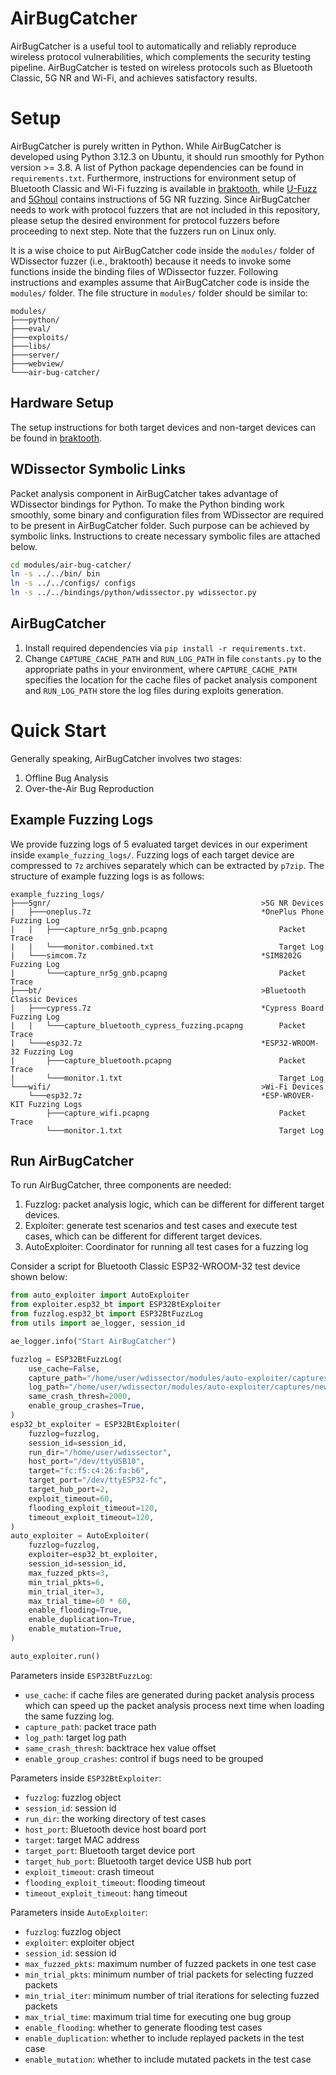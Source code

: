 # AirBugCatcher

AirBugCatcher is a useful tool to automatically and reliably reproduce wireless protocol vulnerabilities, which complements the security testing pipeline. AirBugCatcher is tested on wireless protocols such as Bluetooth Classic, 5G NR and Wi-Fi, and achieves satisfactory results.

# Setup

AirBugCatcher is purely written in Python. While AirBugCatcher is developed using Python 3.12.3 on Ubuntu, it should run smoothly for Python version >= 3.8. A list of Python package dependencies can be found in `requirements.txt`. Furthermore, instructions for environment setup of Bluetooth Classic and Wi-Fi fuzzing is available in [braktooth](https://github.com/Matheus-Garbelini/braktooth_esp32_bluetooth_classic_attacks), while [U-Fuzz](https://github.com/asset-group/U-Fuzz) and [5Ghoul](https://github.com/asset-group/5ghoul-5g-nr-attacks) contains instructions of 5G NR fuzzing. Since AirBugCatcher needs to work with protocol fuzzers that are not included in this repository, please setup the desired environment for protocol fuzzers before proceeding to next step. Note that the fuzzers run on Linux only.

It is a wise choice to put AirBugCatcher code inside the `modules/` folder of WDissector fuzzer (i.e., braktooth) because it needs to invoke some functions inside the binding files of WDissector fuzzer. Following instructions and examples assume that AirBugCatcher code is inside the `modules/` folder. The file structure in `modules/` folder should be similar to:
```plain
modules/
├───python/
├───eval/
├───exploits/
├───libs/
├───server/
├───webview/
└───air-bug-catcher/
```

## Hardware Setup

The setup instructions for both target devices and non-target devices can be found in [braktooth](https://github.com/Matheus-Garbelini/braktooth_esp32_bluetooth_classic_attacks).

## WDissector Symbolic Links 

Packet analysis component in AirBugCatcher takes advantage of WDissector bindings for Python. To make the Python binding work smoothly, some binary and configuration files from WDissector are required to be present in AirBugCatcher folder. Such purpose can be achieved by symbolic links. Instructions to create necessary symbolic files are attached below.
```bash
cd modules/air-bug-catcher/
ln -s ../../bin/ bin
ln -s ../../configs/ configs
ln -s ../../bindings/python/wdissector.py wdissector.py
```

## AirBugCatcher

1. Install required dependencies via `pip install -r requirements.txt`.
2. Change `CAPTURE_CACHE_PATH` and `RUN_LOG_PATH` in file `constants.py` to the appropriate paths in your environment, where `CAPTURE_CACHE_PATH` specifies the location for the cache files of packet analysis component and `RUN_LOG_PATH` store the log files during exploits generation.

# Quick Start

Generally speaking, AirBugCatcher involves two stages:
1. Offline Bug Analysis
2. Over-the-Air Bug Reproduction

## Example Fuzzing Logs

We provide fuzzing logs of 5 evaluated target devices in our experiment inside `example_fuzzing_logs/`. Fuzzing logs of each target device are compressed to `7z` archives separately which can be extracted by `p7zip`. The structure of example fuzzing logs is as follows:
```plain
example_fuzzing_logs/
├───5gnr/                                               >5G NR Devices
|   ├───oneplus.7z                                      *OnePlus Phone Fuzzing Log
|   |   ├───capture_nr5g_gnb.pcapng                         Packet Trace
|   |   └───monitor.combined.txt                            Target Log
|   └───simcom.7z                                       *SIM8202G Fuzzing Log
|       └───capture_nr5g_gnb.pcapng                         Packet Trace
├───bt/                                                 >Bluetooth Classic Devices
|   ├───cypress.7z                                      *Cypress Board Fuzzing Log
|   |   └───capture_bluetooth_cypress_fuzzing.pcapng        Packet Trace
|   └───esp32.7z                                        *ESP32-WROOM-32 Fuzzing Log
|       ├───capture_bluetooth.pcapng                        Packet Trace
|       └───monitor.1.txt                                   Target Log
└───wifi/                                               >Wi-Fi Devices
    └───esp32.7z                                        *ESP-WROVER-KIT Fuzzing Logs
        ├───capture_wifi.pcapng                             Packet Trace
        └───monitor.1.txt                                   Target Log
```

## Run AirBugCatcher

To run AirBugCatcher, three components are needed:
1. Fuzzlog: packet analysis logic, which can be different for different target devices.
2. Exploiter: generate test scenarios and test cases and execute test cases, which can be different for different target devices. 
3. AutoExploiter: Coordinator for running all test cases for a fuzzing log

Consider a script for Bluetooth Classic ESP32-WROOM-32 test device shown below:
```python
from auto_exploiter import AutoExploiter
from exploiter.esp32_bt import ESP32BtExploiter
from fuzzlog.esp32_bt import ESP32BtFuzzLog
from utils import ae_logger, session_id

ae_logger.info("Start AirBugCatcher")

fuzzlog = ESP32BtFuzzLog(
    use_cache=False,
    capture_path="/home/user/wdissector/modules/auto-exploiter/captures/new_ref_mut/capture_bluetooth.pcapng",
    log_path="/home/user/wdissector/modules/auto-exploiter/captures/new_ref_mut/monitor.1.txt",
    same_crash_thresh=2000,
    enable_group_crashes=True,
)
esp32_bt_exploiter = ESP32BtExploiter(
    fuzzlog=fuzzlog,
    session_id=session_id,
    run_dir="/home/user/wdissector",
    host_port="/dev/ttyUSB10",
    target="fc:f5:c4:26:fa:b6",
    target_port="/dev/ttyESP32-fc",
    target_hub_port=2,
    exploit_timeout=60,
    flooding_exploit_timeout=120,
    timeout_exploit_timeout=120,
)
auto_exploiter = AutoExploiter(
    fuzzlog=fuzzlog,
    exploiter=esp32_bt_exploiter,
    session_id=session_id,
    max_fuzzed_pkts=3,
    min_trial_pkts=6,
    min_trial_iter=3,
    max_trial_time=60 * 60,
    enable_flooding=True,
    enable_duplication=True,
    enable_mutation=True,
)

auto_exploiter.run()
```

Parameters inside `ESP32BtFuzzLog`:
- `use_cache`: if cache files are generated during packet analysis process which can speed up the packet analysis process next time when loading the same fuzzing log.
- `capture_path`: packet trace path
- `log_path`: target log path
- `same_crash_thresh`: backtrace hex value offset
- `enable_group_crashes`: control if bugs need to be grouped

Parameters inside `ESP32BtExploiter`:
- `fuzzlog`: fuzzlog object
- `session_id`: session id
- `run_dir`: the working directory of test cases
- `host_port`: Bluetooth device host board port
- `target`: target MAC address
- `target_port`: Bluetooth target device port
- `target_hub_port`: Bluetooth target device USB hub port
- `exploit_timeout`: crash timeout
- `flooding_exploit_timeout`: flooding timeout
- `timeout_exploit_timeout`: hang timeout

Parameters inside `AutoExploiter`:
- `fuzzlog`: fuzzlog object
- `exploiter`: exploiter object
- `session_id`: session id
- `max_fuzzed_pkts`: maximum number of fuzzed packets in one test case
- `min_trial_pkts`: minimum number of trial packets for selecting fuzzed packets
- `min_trial_iter`: minimum number of trial iterations for selecting fuzzed packets
- `max_trial_time`: maximum trial time for executing one bug group
- `enable_flooding`: whether to generate flooding test cases
- `enable_duplication`: whether to include replayed packets in the test case
- `enable_mutation`: whether to include mutated packets in the test case
